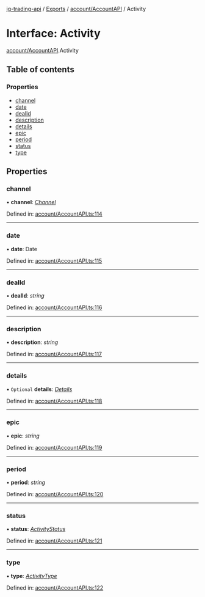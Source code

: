 [ig-trading-api](../README.md) / [Exports](../modules.md) / [account/AccountAPI](../modules/account_accountapi.md) / Activity

# Interface: Activity

[account/AccountAPI](../modules/account_accountapi.md).Activity

## Table of contents

### Properties

- [channel](account_accountapi.activity.md#channel)
- [date](account_accountapi.activity.md#date)
- [dealId](account_accountapi.activity.md#dealid)
- [description](account_accountapi.activity.md#description)
- [details](account_accountapi.activity.md#details)
- [epic](account_accountapi.activity.md#epic)
- [period](account_accountapi.activity.md#period)
- [status](account_accountapi.activity.md#status)
- [type](account_accountapi.activity.md#type)

## Properties

### channel

• **channel**: [_Channel_](../enums/account_accountapi.channel.md)

Defined in: [account/AccountAPI.ts:114](https://github.com/bennycode/ig-trading-api/blob/e858a27/src/account/AccountAPI.ts#L114)

---

### date

• **date**: Date

Defined in: [account/AccountAPI.ts:115](https://github.com/bennycode/ig-trading-api/blob/e858a27/src/account/AccountAPI.ts#L115)

---

### dealId

• **dealId**: _string_

Defined in: [account/AccountAPI.ts:116](https://github.com/bennycode/ig-trading-api/blob/e858a27/src/account/AccountAPI.ts#L116)

---

### description

• **description**: _string_

Defined in: [account/AccountAPI.ts:117](https://github.com/bennycode/ig-trading-api/blob/e858a27/src/account/AccountAPI.ts#L117)

---

### details

• `Optional` **details**: [_Details_](account_accountapi.details.md)

Defined in: [account/AccountAPI.ts:118](https://github.com/bennycode/ig-trading-api/blob/e858a27/src/account/AccountAPI.ts#L118)

---

### epic

• **epic**: _string_

Defined in: [account/AccountAPI.ts:119](https://github.com/bennycode/ig-trading-api/blob/e858a27/src/account/AccountAPI.ts#L119)

---

### period

• **period**: _string_

Defined in: [account/AccountAPI.ts:120](https://github.com/bennycode/ig-trading-api/blob/e858a27/src/account/AccountAPI.ts#L120)

---

### status

• **status**: [_ActivityStatus_](../enums/account_accountapi.activitystatus.md)

Defined in: [account/AccountAPI.ts:121](https://github.com/bennycode/ig-trading-api/blob/e858a27/src/account/AccountAPI.ts#L121)

---

### type

• **type**: [_ActivityType_](../enums/account_accountapi.activitytype.md)

Defined in: [account/AccountAPI.ts:122](https://github.com/bennycode/ig-trading-api/blob/e858a27/src/account/AccountAPI.ts#L122)
